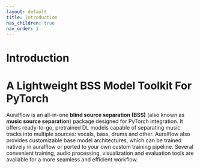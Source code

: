 ```yaml
---
layout: default
title: Introduction
has_children: true
nav_order: 1
---
```

# Introduction

# A Lightweight BSS Model Toolkit For PyTorch
Auralflow is an all-in-one **blind source separation (BSS)** (also known as
**music source separation**) package designed for PyTorch
integration. It offers ready-to-go, pretrained DL models capable of separating
music tracks into multiple sources: vocals, bass, drums and other. Auralflow
also provides customizable base model architectures, which can be trained
natively in auralflow or ported to your own custom training pipeline.
Several convenient training, audio processing, visualization
and evaluation tools are available for a more seamless and efficient workflow.